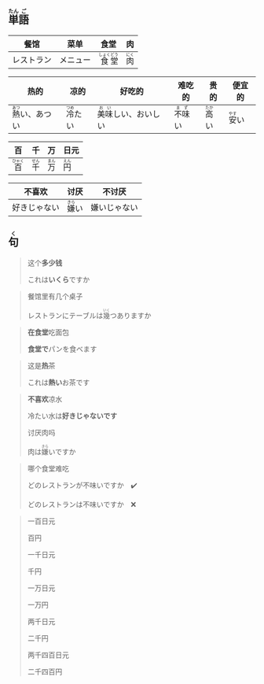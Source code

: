 ## <ruby><rb>単</rb><rt>たん</rt></ruby><ruby><rb>語</rb><rt>ご</rt></ruby>

| 餐馆    | 菜单   | 食堂                                                                    | 肉                                  |
| ----- | ---- | --------------------------------------------------------------------- | ---------------------------------- |
| レストラン | メニュー | <ruby><rb>食</rb><rt>しょく</rt></ruby><ruby><rb>堂</rb><rt>どう</rt></ruby> | <ruby><rb>肉</rb><rt>にく</rt></ruby> |

| 热的                                            | 凉的                                      | 好吃的                                                | 难吃的                                    | 贵的                                    | 便宜的                                  |
| ----------------------------------------------- | ----------------------------------------- | ----------------------------------------------------- | ----------------------------------------- | --------------------------------------- | --------------------------------------- |
| <ruby><rb>熱</rb><rt>あつ</rt></ruby>い、あつい | <ruby><rb>冷</rb><rt>つめ</rt></ruby>たい | <ruby><rb>美味</rb><rt>おい</rt></ruby>しい、おいしい | <ruby><rb>不味</rb><rt>まず</rt></ruby>い | <ruby><rb>高</rb><rt>たか</rt></ruby>い | <ruby><rb>安</rb><rt>やす</rt></ruby>い |

| 百                                   | 千                                  | 万                                  | 日元                                 |
| ----------------------------------- | ---------------------------------- | ---------------------------------- | ---------------------------------- |
| <ruby><rb>百</rb><rt>ひゃく</rt></ruby> | <ruby><rb>千</rb><rt>せん</rt></ruby> | <ruby><rb>万</rb><rt>まん</rt></ruby> | <ruby><rb>円</rb><rt>えん</rt></ruby> |

| 不喜欢    | 讨厌                                  | 不讨厌    |
| ------ | ----------------------------------- | ------ |
| 好きじゃない | <ruby><rb>嫌</rb><rt>きら</rt></ruby>い | 嫌いじゃない |

## <ruby><rb>句</rb><rt>く</rt></ruby>

> 这个**多少钱**
> 
> これは**いくら**ですか

> 餐馆里有几个桌子
> 
> レストランにテーブルは<ruby><rb>幾</rb><rt>いく</rt></ruby>つありますか

> **在食堂**吃面包
> 
> **食堂で**パンを食べます

> 这是**热**茶
> 
> これは**熱い**お茶です

> **不喜欢**凉水
> 
> 冷たい水は**好きじゃないです**
> 
> 讨厌肉吗
> 
> 肉は<ruby><rb>嫌</rb><rt>きら</rt></ruby>いですか

> 哪个食堂难吃
>
> どのレストランが不味いですか　✔️
>
> どのレストランは不味いですか　❌

> 一百日元
> 
> 百円
> 
> 一千日元
> 
> 千円
> 
> 一万日元
> 
> 一万円
> 
> 两千日元
> 
> 二千円
> 
> 两千四百日元
> 
> 二千四百円